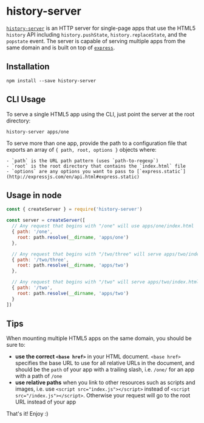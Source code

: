 # history-server

[`history-server`](https://npmjs.com/package/history-server) is an HTTP server for single-page apps that use the HTML5 `history` API including `history.pushState`, `history.replaceState`, and the `popstate` event. The server is capable of serving multiple apps from the same domain and is built on top of [`express`](https://www.npmjs.com/package/express).


## Installation

    npm install --save history-server

## CLI Usage

To serve a single HTML5 app using the CLI, just point the server at the root directory:

    history-server apps/one

To serve more than one app, provide the path to a configuration file that exports an array of `{ path, root, options }` objects where:

    - `path` is the URL path pattern (uses `path-to-regexp`)
    - `root` is the root directory that contains the `index.html` file
    - `options` are any options you want to pass to [`express.static`](http://expressjs.com/en/api.html#express.static)

## Usage in node

```js
const { createServer } = require('history-server')

const server = createServer([
  // Any request that begins with "/one" will use apps/one/index.html
  { path: '/one',
    root: path.resolve(__dirname, 'apps/one')
  },

  // Any request that begins with "/two/three" will serve apps/two/index.html
  { path: '/two/three',
    root: path.resolve(__dirname, 'apps/two')
  },

  // Any request that begins with "/two" will serve apps/two/index.html
  { path: '/two',
    root: path.resolve(__dirname, 'apps/two')
  }
])
```

## Tips

When mounting multiple HTML5 apps on the same domain, you should be sure to:

- **use the correct `<base href>`** in your HTML document. `<base href>` specifies the base URL to use for all relative URLs in the document, and should be the `path` of your app with a trailing slash, i.e. `/one/` for an app with a path of `/one`
- **use relative paths** when you link to other resources such as scripts and images, i.e. use `<script src="index.js"></script>` instead of `<script src="/index.js"></script>`. Otherwise your request will go to the root URL instead of your app

That's it! Enjoy :)
